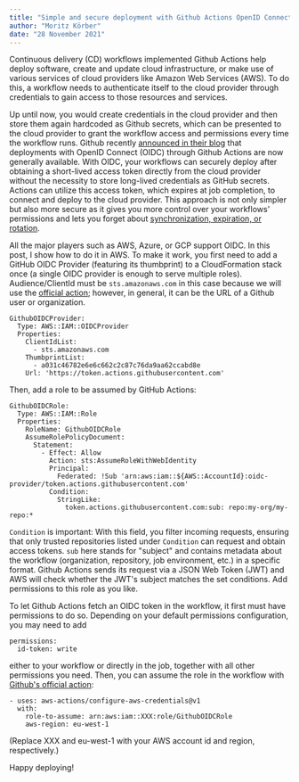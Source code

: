 ```yaml
---
title: "Simple and secure deployment with Github Actions OpenID Connect (OIDC)"
author: "Moritz Körber"
date: "28 November 2021"
---
```


Continuous delivery (CD) workflows implemented Github Actions help deploy software, create and update cloud infrastructure, or make use of various services of cloud providers like Amazon Web Services (AWS). To do this, a workflow needs to authenticate itself to the cloud provider through credentials to gain access to those resources and services.

Up until now, you would create credentials in the cloud provider and then store them again hardcoded as Github secrets, which can be presented to the cloud provider to grant the workflow access and permissions every time the workflow runs. Github recently [announced in their blog](https://github.blog/2021-11-23-secure-deployments-openid-connect-github-actions-generally-available/) that deployments with OpenID Connect (OIDC) through Github Actions are now generally available. With OIDC, your workflows can securely deploy after obtaining a short-lived access token directly from the cloud provider without the necessity to store long-lived credentials as GitHub secrets. Actions can utilize this access token, which expires at job completion, to connect and deploy to the cloud provider. This approach is not only simpler but also more secure as it gives you more control over your workflows' permissions and lets you forget about [synchronization, expiration, or rotation](https://docs.github.com/en/actions/deployment/security-hardening-your-deployments/about-security-hardening-with-openid-connect).

All the major players such as AWS, Azure, or GCP support OIDC. In this post, I show how to do it in AWS. To make it work, you first need to add a GitHub OIDC Provider (featuring its thumbprint) to a CloudFormation stack once (a single OIDC provider is enough to serve multiple roles). Audience/ClientId must be `sts.amazonaws.com` in this case because we will use the [official action](https://github.com/aws-actions/configure-aws-credentials); however, in general, it can be the URL of a Github user or organization.
```
GithubOIDCProvider:
  Type: AWS::IAM::OIDCProvider
  Properties:
    ClientIdList:
      - sts.amazonaws.com
    ThumbprintList:
      - a031c46782e6e6c662c2c87c76da9aa62ccabd8e
    Url: 'https://token.actions.githubusercontent.com'
```

Then, add a role to be assumed by GitHub Actions:
```
GithubOIDCRole:
  Type: AWS::IAM::Role
  Properties:
    RoleName: GithubOIDCRole
    AssumeRolePolicyDocument:
      Statement:
        - Effect: Allow
          Action: sts:AssumeRoleWithWebIdentity
          Principal:
            Federated: !Sub 'arn:aws:iam::${AWS::AccountId}:oidc-provider/token.actions.githubusercontent.com'
          Condition:
            StringLike:
              token.actions.githubusercontent.com:sub: repo:my-org/my-repo:*
```

`Condition` is important: With this field, you filter incoming requests, ensuring that only trusted repositories listed under `Condition` can request and obtain access tokens. `sub` here stands for "subject" and contains metadata about the workflow (organization, repository, job environment, etc.) in a specific format. Github Actions sends its request via a JSON Web Token (JWT) and AWS will check whether the JWT's subject matches the set conditions. Add permissions to this role as you like.

To let Github Actions fetch an OIDC token in the workflow, it first must have permissions to do so. Depending on your default permissions configuration, you may need to add
```
permissions:
  id-token: write
```

either to your workflow or directly in the job, together with all other permissions you need. Then, you can assume the role in the workflow with [Github's official action](https://github.com/aws-actions/configure-aws-credentials):
```
- uses: aws-actions/configure-aws-credentials@v1
  with:
    role-to-assume: arn:aws:iam::XXX:role/GithubOIDCRole
    aws-region: eu-west-1
```

(Replace XXX and eu-west-1 with your AWS account id and region, respectively.)

Happy deploying!
